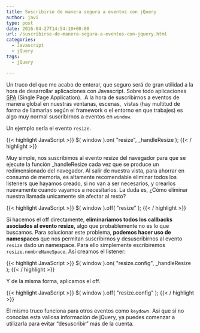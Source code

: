 ```yaml
---
title: Suscribirse de manera segura a eventos con jQuery
author: javi
type: post
date: 2016-04-27T14:54:10+00:00
url: /suscribirse-de-manera-segura-a-eventos-con-jquery.html
categories:
  - Javascript
  - jQuery
tags:
  - jQuery

---
```

Un truco del que me acabo de enterar, que seguro será de gran utilidad a la hora de desarrollar aplicaciones con Javascript. Sobre todo aplicaciones [SPA][1] (Single Page Application).  A la hora de suscribirnos a eventos de manera global en nuestras ventanas, escenas,  vistas (hay multitud de forma de llamarlas según el framework o el entorno en que trabajes) es algo muy normal suscribirnos a eventos en `window`.

Un ejemplo sería el evento `resize`.

{{< highlight JavaScript >}}
$( window ).on( "resize", _handleResize );
{{< / highlight >}}

Muy simple, nos suscribimos al evento resize del navegador para que se ejecute la función _handleResize cada vez que se produce un redimensionado del navegador. Al salir de nuestra vista, para ahorrar en consumo de memoria, es altamente recomendable eliminar todos los listeners que hayamos creado, si no van a ser necesarios, y crearlos nuevamente cuando vayamos a necesitarlos. La duda es, ¿Cómo eliminar nuestra llamada unicamente sin afectar al resto?

{{< highlight JavaScript >}}
$( window ).off( "resize" );
{{< / highlight >}}

Si hacemos el off directamente, **eliminaríamos todos los callbacks asociados al evento resize,** algo que probablemente no es lo que buscamos. Para solucionar este problema, **podemos hacer uso de namespaces** que nos permitan suscribirnos y desuscribirnos al evento `resize` dado un namespace. Para ello simplemente escribiremos `resize.nombreNameSpace`. Así creamos el listener:

{{< highlight JavaScript >}}
$( window ).on( "resize.config", _handleResize );
{{< / highlight >}}

Y de la misma forma, aplicamos el off.

{{< highlight JavaScript >}}
$( window ).off( "resize.config" );
{{< / highlight >}}

El mismo truco funciona para otros eventos como `keydown`. Asi que si no conocías esta valiosa información de jQuery, ya puedes comenzar a utilizarla para evitar &#8220;desuscribir&#8221; más de la cuenta.

 [1]: https://es.wikipedia.org/wiki/Single-page_application
